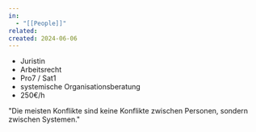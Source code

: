 ```yaml
---
in:
  - "[[People]]"
related: 
created: 2024-06-06
---
```

- Juristin
- Arbeitsrecht
- Pro7 / Sat1
- systemische Organisationsberatung
- 250€/h

"Die meisten Konflikte sind keine Konflikte zwischen Personen, sondern zwischen Systemen."
